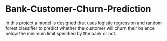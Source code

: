 # Bank-Customer-Churn-Prediction
In this project a model is designed that uses logistic regression and random forest classifier to predict whether the customer will churn their balance below the minimum limit specified by the bank or not.

